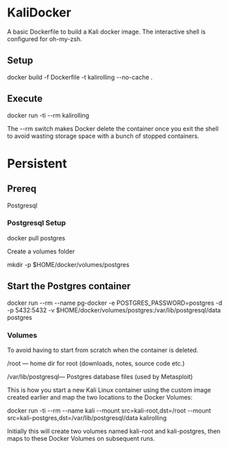 # KaliDocker

A basic Dockerfile to build a Kali docker image. The interactive shell is configured for oh-my-zsh.

## Setup

docker build -f Dockerfile -t kalirolling --no-cache .

## Execute

docker run -ti --rm kalirolling

The --rm switch makes Docker delete the container once you exit the shell to avoid wasting storage space with a bunch of stopped containers.

# Persistent

## Prereq

Postgresql

### Postgresql Setup

docker pull postgres

Create a volumes folder

mkdir -p $HOME/docker/volumes/postgres

## Start the Postgres container
docker run --rm --name pg-docker -e POSTGRES_PASSWORD=postgres -d -p 5432:5432 -v $HOME/docker/volumes/postgres:/var/lib/postgresql/data postgres

### Volumes

To avoid having to start from scratch when the container is deleted.

/root — home dir for root (downloads, notes, source code etc.)

/var/lib/postgresql— Postgres database files (used by Metasploit)

This is how you start a new Kali Linux container using the custom image created earlier and map the two locations to the Docker Volumes:

docker run -ti --rm --name kali --mount src=kali-root,dst=/root --mount src=kali-postgres,dst=/var/lib/postgresql/data kalirolling

Initially this will create two volumes named kali-root and kali-postgres, then maps to these Docker Volumes on subsequent runs.

